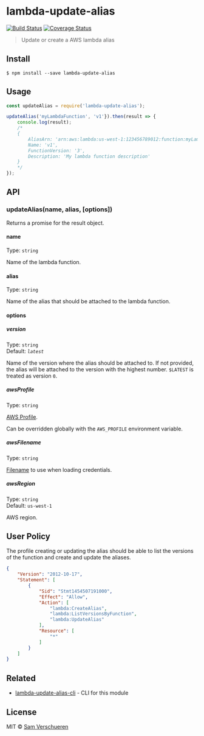 # lambda-update-alias

[![Build Status](https://travis-ci.org/SamVerschueren/lambda-update-alias.svg?branch=master)](https://travis-ci.org/SamVerschueren/lambda-update-alias)
[![Coverage Status](https://coveralls.io/repos/github/SamVerschueren/lambda-update-alias/badge.svg?branch=master)](https://coveralls.io/github/SamVerschueren/lambda-update-alias?branch=master)

> Update or create a AWS lambda alias


## Install

```
$ npm install --save lambda-update-alias
```


## Usage

```js
const updateAlias = require('lambda-update-alias');

updateAlias('myLambdaFunction', 'v1'}).then(result => {
	console.log(result);
	/*
	{
		AliasArn: 'arn:aws:lambda:us-west-1:123456789012:function:myLambdaFunction:v1',
		Name: 'v1',
		FunctionVersion: '3',
		Description: 'My lambda function description'
	}
	*/
});
```


## API

### updateAlias(name, alias, [options])

Returns a promise for the result object.

#### name

Type: `string`

Name of the lambda function.

#### alias

Type: `string`

Name of the alias that should be attached to the lambda function.

#### options

##### version

Type: `string`<br>
Default: *`latest`*

Name of the version where the alias should be attached to. If not provided, the alias will be attached to the version
with the highest number. `$LATEST` is treated as version `0`.

##### awsProfile

Type: `string`

[AWS Profile](http://docs.aws.amazon.com/AWSJavaScriptSDK/guide/node-configuring.html).

Can be overridden globally with the `AWS_PROFILE` environment variable.

##### awsFilename

Type: `string`

[Filename](http://docs.aws.amazon.com/AWSJavaScriptSDK/latest/AWS/SharedIniFileCredentials.html#constructor-property) to use when loading credentials.

##### awsRegion

Type: `string`<br>
Default: `us-west-1`

AWS region.


## User Policy

The profile creating or updating the alias should be able to list the versions of the function and create and update the aliases.

```json
{
    "Version": "2012-10-17",
    "Statement": [
        {
            "Sid": "Stmt1454507191000",
            "Effect": "Allow",
            "Action": [
                "lambda:CreateAlias",
                "lambda:ListVersionsByFunction",
                "lambda:UpdateAlias"
            ],
            "Resource": [
                "*"
            ]
        }
    ]
}
```


## Related

- [lambda-update-alias-cli](https://github.com/SamVerschueren/lambda-update-alias-cli) - CLI for this module


## License

MIT © [Sam Verschueren](https://github.com/SamVerschueren)
